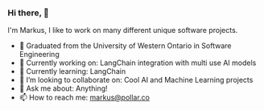 <h3 >Hi there, 👋 </h3>

I'm Markus, I like to work on many different unique software projects.

- 🏰 Graduated from the University of Western Ontario in Software Engineering
- 🔭 Currently working on: LangChain integration with multi use AI models
- 🌱 Currently learning: LangChain
- 👯 I’m looking to collaborate on: Cool AI and Machine Learning projects
- 💬 Ask me about: Anything!
- 📫 How to reach me: markus@pollar.co

